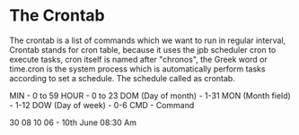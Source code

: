 # The Crontab

The crontab is a list of commands which we want to run in regular interval, Crontab stands for cron table, because it uses the jpb scheduler cron to execute tasks, cron itself is named after "chronos", the Greek word or time.cron is the system process which is automatically perform tasks according to set a schedule. The schedule called as crontab.

MIN - 0 to 59
HOUR - 0 to 23
DOM (Day of month) - 1-31
MON (Month field) - 1-12
DOW (Day of week) - 0-6
CMD - Command

30 08 10 06 - 10th June  08:30 Am
